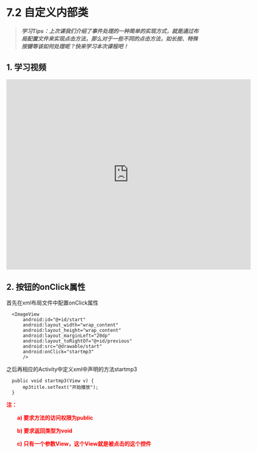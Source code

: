 # 7.2 自定义内部类

>##### 学习Tips：上次课我们介绍了事件处理的一种简单的实现方式，就是通过布局配置文件来实现点击方法，那么对于一些不同的点击方法，如长按、特殊按键等该如何处理呢？快来学习本次课程吧！

## 1. 学习视频

<iframe frameborder="0" width="640" height="498" src="https://v.qq.com/iframe/player.html?vid=z0180bhmznp&tiny=0&auto=0" allowfullscreen></iframe>

## 2. 按钮的onClick属性

首先在xml布局文件中配置onClick属性

```
  <ImageView 
      android:id="@+id/start"
      android:layout_width="wrap_content"
      android:layout_height="wrap_content"
      android:layout_marginLeft="20dp"
      android:layout_toRightOf="@+id/previous"
      android:src="@drawable/start"
      android:onClick="startmp3"
      />
```

之后再相应的Activity中定义xml中声明的方法startmp3

```
  public void startmp3(View v) {
      mp3title.setText("开始播放");
  }
```

<B><font color="#FF0000">注：</font></B>

　　<B><font color="#FF0000">a) 要求方法的访问权限为public</font></B>
  
　　<B><font color="#FF0000">b) 要求返回类型为void</font></B>

　　<B><font color="#FF0000">c) 只有一个参数View，这个View就是被点击的这个控件</font></B>
